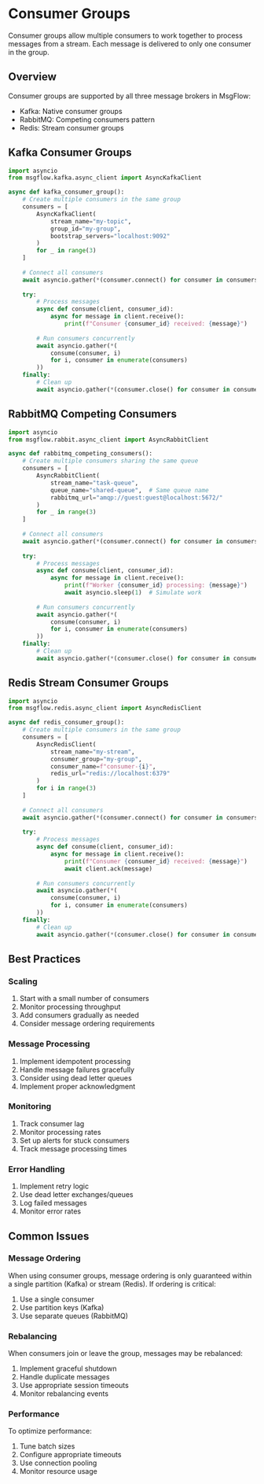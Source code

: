 # Consumer Groups

Consumer groups allow multiple consumers to work together to process messages from a stream. Each message is delivered to only one consumer in the group.

## Overview

Consumer groups are supported by all three message brokers in MsgFlow:

- Kafka: Native consumer groups
- RabbitMQ: Competing consumers pattern
- Redis: Stream consumer groups

## Kafka Consumer Groups

```python
import asyncio
from msgflow.kafka.async_client import AsyncKafkaClient

async def kafka_consumer_group():
    # Create multiple consumers in the same group
    consumers = [
        AsyncKafkaClient(
            stream_name="my-topic",
            group_id="my-group",
            bootstrap_servers="localhost:9092"
        )
        for _ in range(3)
    ]
    
    # Connect all consumers
    await asyncio.gather(*(consumer.connect() for consumer in consumers))
    
    try:
        # Process messages
        async def consume(client, consumer_id):
            async for message in client.receive():
                print(f"Consumer {consumer_id} received: {message}")
        
        # Run consumers concurrently
        await asyncio.gather(*(
            consume(consumer, i) 
            for i, consumer in enumerate(consumers)
        ))
    finally:
        # Clean up
        await asyncio.gather(*(consumer.close() for consumer in consumers))
```

## RabbitMQ Competing Consumers

```python
import asyncio
from msgflow.rabbit.async_client import AsyncRabbitClient

async def rabbitmq_competing_consumers():
    # Create multiple consumers sharing the same queue
    consumers = [
        AsyncRabbitClient(
            stream_name="task-queue",
            queue_name="shared-queue",  # Same queue name
            rabbitmq_url="amqp://guest:guest@localhost:5672/"
        )
        for _ in range(3)
    ]
    
    # Connect all consumers
    await asyncio.gather(*(consumer.connect() for consumer in consumers))
    
    try:
        # Process messages
        async def consume(client, consumer_id):
            async for message in client.receive():
                print(f"Worker {consumer_id} processing: {message}")
                await asyncio.sleep(1)  # Simulate work
        
        # Run consumers concurrently
        await asyncio.gather(*(
            consume(consumer, i) 
            for i, consumer in enumerate(consumers)
        ))
    finally:
        # Clean up
        await asyncio.gather(*(consumer.close() for consumer in consumers))
```

## Redis Stream Consumer Groups

```python
import asyncio
from msgflow.redis.async_client import AsyncRedisClient

async def redis_consumer_group():
    # Create multiple consumers in the same group
    consumers = [
        AsyncRedisClient(
            stream_name="my-stream",
            consumer_group="my-group",
            consumer_name=f"consumer-{i}",
            redis_url="redis://localhost:6379"
        )
        for i in range(3)
    ]
    
    # Connect all consumers
    await asyncio.gather(*(consumer.connect() for consumer in consumers))
    
    try:
        # Process messages
        async def consume(client, consumer_id):
            async for message in client.receive():
                print(f"Consumer {consumer_id} received: {message}")
                await client.ack(message)
        
        # Run consumers concurrently
        await asyncio.gather(*(
            consume(consumer, i) 
            for i, consumer in enumerate(consumers)
        ))
    finally:
        # Clean up
        await asyncio.gather(*(consumer.close() for consumer in consumers))
```

## Best Practices

### Scaling

1. Start with a small number of consumers
2. Monitor processing throughput
3. Add consumers gradually as needed
4. Consider message ordering requirements

### Message Processing

1. Implement idempotent processing
2. Handle message failures gracefully
3. Consider using dead letter queues
4. Implement proper acknowledgment

### Monitoring

1. Track consumer lag
2. Monitor processing rates
3. Set up alerts for stuck consumers
4. Track message processing times

### Error Handling

1. Implement retry logic
2. Use dead letter exchanges/queues
3. Log failed messages
4. Monitor error rates

## Common Issues

### Message Ordering

When using consumer groups, message ordering is only guaranteed within a single partition (Kafka) or stream (Redis). If ordering is critical:

1. Use a single consumer
2. Use partition keys (Kafka)
3. Use separate queues (RabbitMQ)

### Rebalancing

When consumers join or leave the group, messages may be rebalanced:

1. Implement graceful shutdown
2. Handle duplicate messages
3. Use appropriate session timeouts
4. Monitor rebalancing events

### Performance

To optimize performance:

1. Tune batch sizes
2. Configure appropriate timeouts
3. Use connection pooling
4. Monitor resource usage
